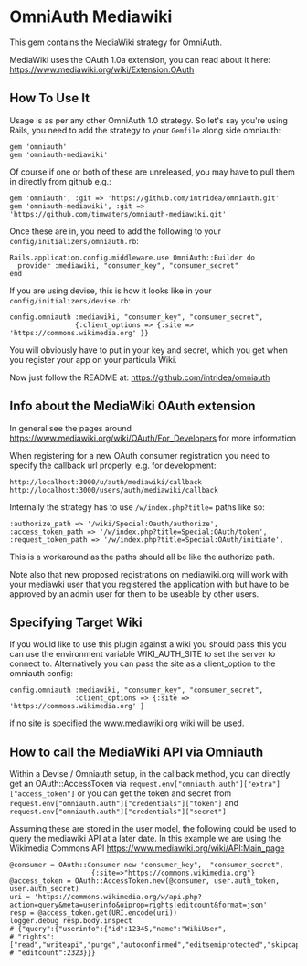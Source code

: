 # OmniAuth Mediawiki


This gem contains the MediaWiki strategy for OmniAuth.

MediaWiki uses the OAuth 1.0a extension, you can read about it here: https://www.mediawiki.org/wiki/Extension:OAuth

## How To Use It

Usage is as per any other OmniAuth 1.0 strategy. So let's say you're using Rails, you need to add the strategy to your `Gemfile` along side omniauth:

    gem 'omniauth'
    gem 'omniauth-mediawiki'

Of course if one or both of these are unreleased, you may have to pull them in directly from github e.g.:

    gem 'omniauth', :git => 'https://github.com/intridea/omniauth.git'
    gem 'omniauth-mediawiki', :git => 'https://github.com/timwaters/omniauth-mediawiki.git'

Once these are in, you need to add the following to your `config/initializers/omniauth.rb`:

    Rails.application.config.middleware.use OmniAuth::Builder do
      provider :mediawiki, "consumer_key", "consumer_secret"
    end

If you are using devise, this is how it looks like in your `config/initializers/devise.rb`:

    config.omniauth :mediawiki, "consumer_key", "consumer_secret", 
                    {:client_options => {:site => 'https://commons.wikimedia.org' }}

You will obviously have to put in your key and secret, which you get when you register your app on your particula Wiki.

Now just follow the README at: https://github.com/intridea/omniauth

## Info about the MediaWiki OAuth extension

In general see the pages around https://www.mediawiki.org/wiki/OAuth/For_Developers for more information

When registering for a new OAuth consumer registration you need to specify the callback url properly. e.g. for development:

    http://localhost:3000/u/auth/mediawiki/callback 
    http://localhost:3000/users/auth/mediawiki/callback
    
Internally the strategy has to use  `/w/index.php?title=`  paths like so:

    :authorize_path => '/wiki/Special:Oauth/authorize',
    :access_token_path => '/w/index.php?title=Special:OAuth/token',
    :request_token_path => '/w/index.php?title=Special:OAuth/initiate',
    
This is a workaround as the paths should all be like the authorize path.

Note also that new proposed registrations on mediawiki.org will work with your mediawki user that you registered the application with but have to be approved by an admin user for them to be useable by other users. 

## Specifying Target Wiki

If you would like to use this plugin against a wiki you should pass this you can use the environment variable WIKI_AUTH_SITE to set the server to connect to. Alternatively you can pass the site as a client_option to the omniauth config:

    config.omniauth :mediawiki, "consumer_key", "consumer_secret",  
                    :client_options => {:site => 'https://commons.wikimedia.org' }

if no site is specified the www.mediawiki.org wiki will be used.

## How to call the MediaWiki API via Omniauth

Within a Devise / Omniauth setup, in the callback method, you can directly get an OAuth::AccessToken  via ```request.env["omniauth.auth"]["extra"]["access_token"]``` or you can get the token and secret from ```request.env["omniauth.auth"]["credentials"]["token"]``` and ```request.env["omniauth.auth"]["credentials"]["secret"]```

Assuming these are stored in the user model, the following could be used to query the mediawiki API at a later date. In this example we are using the Wikimedia Commons API https://www.mediawiki.org/wiki/API:Main_page

    @consumer = OAuth::Consumer.new "consumer_key",  "consumer_secret",  
                        {:site=>"https://commons.wikimedia.org"}
    @access_token = OAuth::AccessToken.new(@consumer, user.auth_token, user.auth_secret) 
    uri = 'https://commons.wikimedia.org/w/api.php?action=query&meta=userinfo&uiprop=rights|editcount&format=json'
    resp = @access_token.get(URI.encode(uri))
    logger.debug resp.body.inspect
    # {"query":{"userinfo":{"id":12345,"name":"WikiUser",
    # "rights":["read","writeapi","purge","autoconfirmed","editsemiprotected","skipcaptcha"],
    # "editcount":2323}}}
